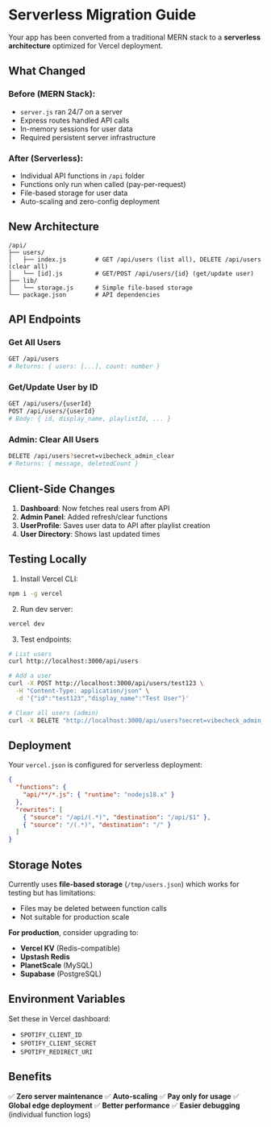 # Serverless Migration Guide

Your app has been converted from a traditional MERN stack to a **serverless architecture** optimized for Vercel deployment.

## What Changed

### Before (MERN Stack):
- `server.js` ran 24/7 on a server
- Express routes handled API calls
- In-memory sessions for user data
- Required persistent server infrastructure

### After (Serverless):
- Individual API functions in `/api` folder
- Functions only run when called (pay-per-request)
- File-based storage for user data
- Auto-scaling and zero-config deployment

## New Architecture

```
/api/
├── users/
│   ├── index.js        # GET /api/users (list all), DELETE /api/users (clear all)
│   └── [id].js         # GET/POST /api/users/{id} (get/update user)
├── lib/
│   └── storage.js      # Simple file-based storage
└── package.json        # API dependencies
```

## API Endpoints

### Get All Users
```bash
GET /api/users
# Returns: { users: [...], count: number }
```

### Get/Update User by ID
```bash
GET /api/users/{userId}
POST /api/users/{userId}
# Body: { id, display_name, playlistId, ... }
```

### Admin: Clear All Users
```bash
DELETE /api/users?secret=vibecheck_admin_clear
# Returns: { message, deletedCount }
```

## Client-Side Changes

1. **Dashboard**: Now fetches real users from API
2. **Admin Panel**: Added refresh/clear functions
3. **UserProfile**: Saves user data to API after playlist creation
4. **User Directory**: Shows last updated times

## Testing Locally

1. Install Vercel CLI:
```bash
npm i -g vercel
```

2. Run dev server:
```bash
vercel dev
```

3. Test endpoints:
```bash
# List users
curl http://localhost:3000/api/users

# Add a user
curl -X POST http://localhost:3000/api/users/test123 \
  -H "Content-Type: application/json" \
  -d '{"id":"test123","display_name":"Test User"}'

# Clear all users (admin)
curl -X DELETE "http://localhost:3000/api/users?secret=vibecheck_admin_clear"
```

## Deployment

Your `vercel.json` is configured for serverless deployment:

```json
{
  "functions": {
    "api/**/*.js": { "runtime": "nodejs18.x" }
  },
  "rewrites": [
    { "source": "/api/(.*)", "destination": "/api/$1" },
    { "source": "/(.*)", "destination": "/" }
  ]
}
```

## Storage Notes

Currently uses **file-based storage** (`/tmp/users.json`) which works for testing but has limitations:
- Files may be deleted between function calls
- Not suitable for production scale

**For production**, consider upgrading to:
- **Vercel KV** (Redis-compatible)
- **Upstash Redis** 
- **PlanetScale** (MySQL)
- **Supabase** (PostgreSQL)

## Environment Variables

Set these in Vercel dashboard:
- `SPOTIFY_CLIENT_ID`
- `SPOTIFY_CLIENT_SECRET` 
- `SPOTIFY_REDIRECT_URI`

## Benefits

✅ **Zero server maintenance**
✅ **Auto-scaling**
✅ **Pay only for usage**
✅ **Global edge deployment**
✅ **Better performance**
✅ **Easier debugging** (individual function logs)